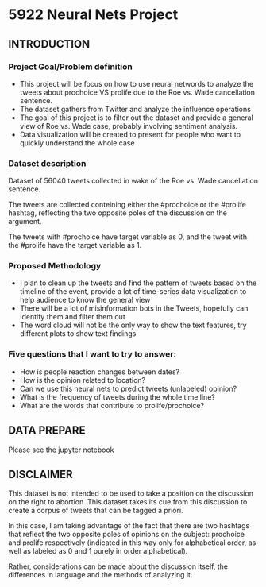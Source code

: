 # 5922 Neural Nets Project

## INTRODUCTION

### Project Goal/Problem definition
-	This project will be focus on how to use neural networds to analyze the tweets about prochoice VS prolife due to the Roe vs. Wade cancellation sentence. 
-	The dataset gathers from Twitter and analyze the influence operations
-	The goal of this project is to filter out the dataset and provide a general view of Roe vs. Wade case, probably involving sentiment analysis. 
- Data visualization will be created to present for people who want to quickly understand the whole case

### Dataset description
Dataset of 56040 tweets collected in wake of the Roe vs. Wade cancellation sentence. 

The tweets are collected conteining either the #prochoice or the #prolife hashtag, reflecting the two opposite poles of the discussion on the argument.

The tweets with #prochoice have target variable as 0, and the tweet with the #prolife have the target variable as 1.

### Proposed Methodology
-	I plan to clean up the tweets and find the pattern of tweets based on the timeline of the event, provide a lot of time-series data visualization to help audience to know the general view
-	There will be a lot of misinformation bots in the Tweets, hopefully can identify them and filter them out
-	The word cloud will not be the only way to show the text features, try different plots to show text findings

### Five questions that I want to try to answer:
- How is people reaction changes between dates?
- How is the opinion related to location? 
- Can we use this neural nets to predict tweets (unlabeled) opinion?
- What is the frequency of tweets during the whole time line?
- What are the words that contribute to prolife/prochoice?

## DATA PREPARE
Please see the jupyter notebook

## DISCLAIMER
This dataset is not intended to be used to take a position on the discussion on the right to abortion. This dataset takes its cue from this discussion to create a corpus of tweets that can be tagged a priori.  

In this case, I am taking advantage of the fact that there are two hashtags that reflect the two opposite poles of opinions on the subject: prochoice and prolife respectively (indicated in this way only for alphabetical order, as well as labeled as 0 and 1 purely in order alphabetical).  

Rather, considerations can be made about the discussion itself, the differences in language and the methods of analyzing it.
